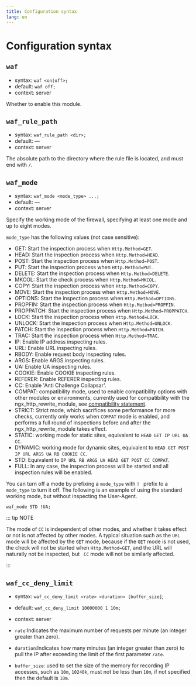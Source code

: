 ```yaml
---
title: Configuration syntax
lang: en
---
```


# Configuration syntax

## `waf`

* syntax: `waf <on|off>;`
* default: `waf off;`
* context: server

Whether to enable this module.

## `waf_rule_path`

* syntax: `waf_rule_path <dir>;`
* default: —
* context: server

The absolute path to the directory where the rule file is located, and must end with `/`.

## `waf_mode`

* syntax: `waf_mode <mode_type> ...;`
* default: —
* context: server

Specify the working mode of the firewall, specifying at least one mode and up to eight modes.

`mode_type` has the following values (not case sensitive):
* GET: Start the inspection process when `Http.Method=GET`.
* HEAD: Start the inspection process when `Http.Method=HEAD`.
* POST: Start the inspection process when `Http.Method=POST`.
* PUT: Start the inspection process when `Http.Method=PUT`.
* DELETE: Start the inspection process when `Http.Method=DELETE`.
* MKCOL: Start the check process when `Http.Method=MKCOL`.
* COPY: Start the inspection process when `Http.Method=COPY`.
* MOVE: Start the inspection process when `Http.Method=MOVE`.
* OPTIONS: Start the inspection process when `Http.Method=OPTIONS`.
* PROPFIN: Start the inspection process when `Http.Method=PROPFIN`.
* PROPPATCH: Start the inspection process when `Http.Method=PROPPATCH`.
* LOCK: Start the inspection process when `Http.Method=LOCK`.
* UNLOCK: Start the inspection process when `Http.Method=UNLOCK`.
* PATCH: Start the inspection process when `Http.Method=PATCH`.
* TRAC: Start the inspection process when `Http.Method=TRAC`.
* IP: Enable IP address inspecting rules.
* URL: Enable URL inspecting rules.
* RBODY: Enable request body inspecting rules.
* ARGS: Enable ARGS inspecting rules.
* UA: Enable UA inspecting rules.
* COOKIE: Enable COOKIE inspecting rules.
* REFERER: Enable REFERER inspecting rules.
* CC: Enable 'Anti Challenge Collapsar'.
* COMPAT: compatibility mode, used to enable compatibility options with other modules or environments, currently used for compatibility with the ngx_http_rewrite_module, see [compatibility statement](/zh-cn/guide/compatibility.md).
* STRICT: Strict mode, which sacrifices some performance for more checks, currently only works when `COMPAT` mode is enabled, and performs a full round of inspections before and after the ngx_http_rewrite_module takes effect.
* STATIC: working mode for static sites, equivalent to `HEAD GET IP URL UA CC`.
* DYNAMIC: working mode for dynamic sites, equivalent to `HEAD GET POST IP URL ARGS UA RB COOKIE CC`.
* STD: Equivalent to `IP URL RB ARGS UA HEAD GET POST CC COMPAT`.
* FULL: In any case, the inspection process will be started and all inspection rules will be enabled.

You can turn off a mode by prefixing a `mode_type` with `! ` prefix to a `mode_type` to turn it off. 
The following is an example of using the standard working mode, but without inspecting the User-Agent.

```nginx
waf_mode STD !UA;
```

::: tip NOTE

The mode of `CC` is independent of other modes, and whether it takes effect or not is not affected by other modes. A typical situation such as the `URL` mode will be affected by the `GET` mode, because if the `GET` mode is not used, the check will not be started when `Http.Method=GET`, and the URL will naturally not be inspected, but ` CC` mode will not be similarly affected.

:::


## `waf_cc_deny_limit`

* syntax: `waf_cc_deny_limit <rate> <duration> [buffer_size]`;
* default: `waf_cc_deny_limit 10000000 1 10m;`
* context: server

* `rate`:Indicates the maximum number of requests per minute (an integer greater than zero).
* `duration`:Indicates how many minutes (an integer greater than zero) to pull the IP after exceeding the limit of the first parameter `rate`.
* `buffer_size`: used to set the size of the memory for recording IP accesses, such as `10m`, `10240k`, must not be less than `10m`, if not specified then the default is `10m`.


